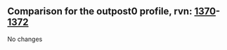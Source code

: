 ## Comparison for the outpost0 profile, rvn: [1370](https://github.com/PRO100KatYT/FortniteProfileRevisions/tree/main/profiles/outpost0/1370%20outpost0.json)-[1372](https://github.com/PRO100KatYT/FortniteProfileRevisions/tree/main/profiles/outpost0/1372%20outpost0.json)

No changes
